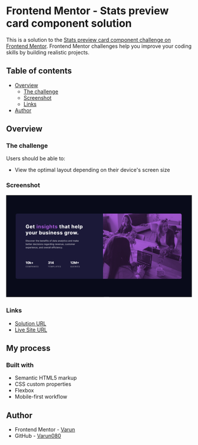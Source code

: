 # Frontend Mentor - Stats preview card component solution

This is a solution to the [Stats preview card component challenge on Frontend Mentor](https://www.frontendmentor.io/challenges/stats-preview-card-component-8JqbgoU62). Frontend Mentor challenges help you improve your coding skills by building realistic projects.

## Table of contents

- [Overview](#overview)
  - [The challenge](#the-challenge)
  - [Screenshot](#screenshot)
  - [Links](#links)
- [Author](#author)

## Overview

### The challenge

Users should be able to:

- View the optimal layout depending on their device's screen size

### Screenshot

![](./screenshots/Screenshot1.png)

### Links

- [Solution URL](https://github.com/Varun080/stats-preview-card.git)
- [Live Site URL](https://stats-preview-card-001.netlify.app)

## My process

### Built with

- Semantic HTML5 markup
- CSS custom properties
- Flexbox
- Mobile-first workflow

## Author

- Frontend Mentor - [Varun](https://www.frontendmentor.io/profile/Varun080)
- GitHub - [Varun080](https://github.com/Varun080)
